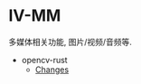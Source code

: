 # IV-MM

多媒体相关功能, 图片/视频/音频等.

- opencv-rust
  - [Changes](https://github.com/twistedfall/opencv-rust/blob/master/CHANGES.md) 

